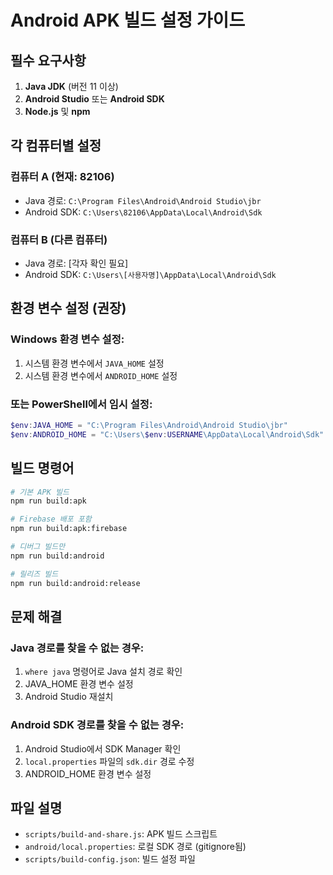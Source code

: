 # Android APK 빌드 설정 가이드

## 필수 요구사항

1. **Java JDK** (버전 11 이상)
2. **Android Studio** 또는 **Android SDK**
3. **Node.js** 및 **npm**

## 각 컴퓨터별 설정

### 컴퓨터 A (현재: 82106)
- Java 경로: `C:\Program Files\Android\Android Studio\jbr`
- Android SDK: `C:\Users\82106\AppData\Local\Android\Sdk`

### 컴퓨터 B (다른 컴퓨터)
- Java 경로: [각자 확인 필요]
- Android SDK: `C:\Users\[사용자명]\AppData\Local\Android\Sdk`

## 환경 변수 설정 (권장)

### Windows 환경 변수 설정:
1. 시스템 환경 변수에서 `JAVA_HOME` 설정
2. 시스템 환경 변수에서 `ANDROID_HOME` 설정

### 또는 PowerShell에서 임시 설정:
```powershell
$env:JAVA_HOME = "C:\Program Files\Android\Android Studio\jbr"
$env:ANDROID_HOME = "C:\Users\$env:USERNAME\AppData\Local\Android\Sdk"
```

## 빌드 명령어

```bash
# 기본 APK 빌드
npm run build:apk

# Firebase 배포 포함
npm run build:apk:firebase

# 디버그 빌드만
npm run build:android

# 릴리즈 빌드
npm run build:android:release
```

## 문제 해결

### Java 경로를 찾을 수 없는 경우:
1. `where java` 명령어로 Java 설치 경로 확인
2. JAVA_HOME 환경 변수 설정
3. Android Studio 재설치

### Android SDK 경로를 찾을 수 없는 경우:
1. Android Studio에서 SDK Manager 확인
2. `local.properties` 파일의 `sdk.dir` 경로 수정
3. ANDROID_HOME 환경 변수 설정

## 파일 설명

- `scripts/build-and-share.js`: APK 빌드 스크립트
- `android/local.properties`: 로컬 SDK 경로 (gitignore됨)
- `scripts/build-config.json`: 빌드 설정 파일 